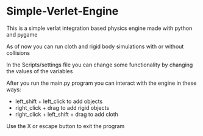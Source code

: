 # Simple-Verlet-Engine
This is a simple verlat integration based physics engine made with python and pygame

As of now you can run cloth and rigid body simulations with or without collisions

In the Scripts/settings file you can change some functionality by changing the values of the variables

After you run the main.py program you can interact with the engine in these ways:
- left_shift + left_click to add objects
- right_click + drag to add rigid objects
- right_click + left_shift + drag to add cloth


Use the X or escape button to exit the program
